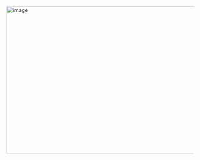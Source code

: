 <img width="934" height="397" alt="image" src="https://github.com/user-attachments/assets/a49d5db3-2ca4-4e42-8869-5cbd9eeb6d17" />
